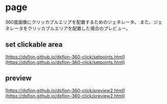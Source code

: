 # page
360度画像にクリッカブルエリアを配置するためのジェネレータ。
また、ジェネレータをクリッカブルエリアを配置した場合のプレビュー。

## set clickable area
[https://dsflon.github.io/dsflon-360-click/setpoints.html](https://dsflon.github.io/dsflon-360-click/setpoints.html)


## preview
[https://dsflon.github.io/dsflon-360-click/preview2.html](https://dsflon.github.io/dsflon-360-click/preview2.html)
